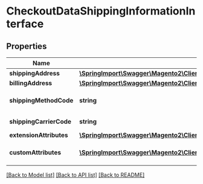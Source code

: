 # CheckoutDataShippingInformationInterface

## Properties
Name | Type | Description | Notes
------------ | ------------- | ------------- | -------------
**shippingAddress** | [**\SpringImport\Swagger\Magento2\Client\Model\QuoteDataAddressInterface**](QuoteDataAddressInterface.md) |  | 
**billingAddress** | [**\SpringImport\Swagger\Magento2\Client\Model\QuoteDataAddressInterface**](QuoteDataAddressInterface.md) |  | [optional] 
**shippingMethodCode** | **string** | Shipping method code | 
**shippingCarrierCode** | **string** | Carrier code | 
**extensionAttributes** | [**\SpringImport\Swagger\Magento2\Client\Model\CheckoutDataShippingInformationExtensionInterface**](CheckoutDataShippingInformationExtensionInterface.md) |  | [optional] 
**customAttributes** | [**\SpringImport\Swagger\Magento2\Client\Model\FrameworkAttributeInterface[]**](FrameworkAttributeInterface.md) | Custom attributes values. | [optional] 

[[Back to Model list]](../README.md#documentation-for-models) [[Back to API list]](../README.md#documentation-for-api-endpoints) [[Back to README]](../README.md)


